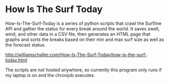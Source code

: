 # How Is The Surf Today
How-Is-The-Surf-Today is a series of python scripts that crawl the Surfline API and gather the status for every break around the world. It saves swell, wind, and other data in a CSV file, then generates an HTML page that graphs and sorts the breaks based on their min and max surf size as well as the forecast status. 

http://williamschaller.com/How-Is-The-Surf-Today/how-is-the-surf-today.html

The scripts are not hosted anywhere, so currently this program only runs if my laptop is on and the chronjob executes. 
